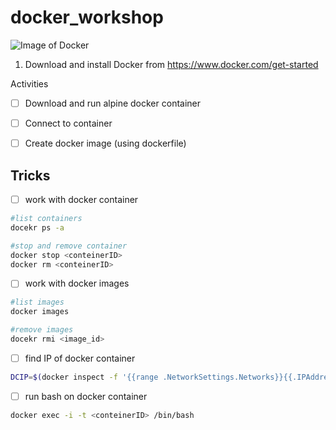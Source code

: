 # docker_workshop

![Image of Docker](https://nickjanetakis.com/assets/blog/cards/differences-between-a-dockerfile-docker-image-and-docker-container-001320c81dd8d2989df10d0bec36341fd6a94b043f6f9de1c26ee79eaf16e566.jpg)

1. Download and install Docker from https://www.docker.com/get-started

Activities

- [ ] Download and run alpine docker container

- [ ] Connect to container

- [ ] Create docker image (using dockerfile)


## Tricks

- [ ] work with docker container

```bash
#list containers
docekr ps -a

#stop and remove container
docker stop <conteinerID>
docker rm <conteinerID>
```

- [ ] work with docker images

```bash
#list images
docker images

#remove images
docekr rmi <image_id>
```

- [ ] find IP of docker container

```bash
DCIP=$(docker inspect -f '{{range .NetworkSettings.Networks}}{{.IPAddress}}{{end}}' <my-container-name>)
```

- [ ] run bash on docker container

```bash
docker exec -i -t <conteinerID> /bin/bash
```

